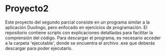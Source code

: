 # Proyecto2
Este proyecto del segundo parcial consiste en un programa similar a la aplicación Duolingo, pero enfocado en ejercicios de programación. 
El repositorio contiene scripts con explicaciones detalladas para facilitar la comprensión del código. 
Para descargar el programa, es necesario acceder a la carpeta 'ejecutable', donde se encuentra el archivo .exe que deberás descargar para poder ejecutarlo.
